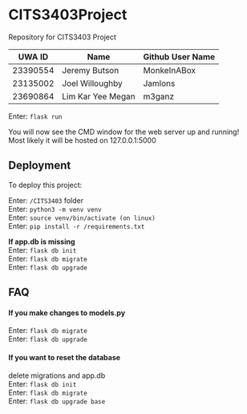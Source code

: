 # CITS3403Project
Repository for CITS3403 Project 

| UWA ID | Name | Github User Name |
|--------|------|------------------|
| 23390554 | Jeremy Butson | MonkeInABox |
| 23135002 | Joel Willoughby | Jamlons   |
| 23690864 | Lim Kar Yee Megan | m3ganz   |

Enter: `flask run`  

You will now see the CMD window for the web server up and running!  
Most likely it will be hosted on 127.0.0.1:5000

## Deployment

To deploy this project:

Enter: `/CITS3403` folder  
Enter: `python3 -m venv venv`  
Enter: `source venv/bin/activate (on linux)`  
Enter: `pip install -r /requirements.txt`  

**If app.db is missing**  
Enter: `flask db init`  
Enter: `flask db migrate`  
Enter: `flask db upgrade` 



## FAQ

#### If you make changes to models.py  
Enter: `flask db migrate`  
Enter: `flask db upgrade`

#### If you want to reset the database  
delete migrations and app.db   
Enter: `flask db init`   
Enter: `flask db migrate`  
Enter: `flask db upgrade base`
